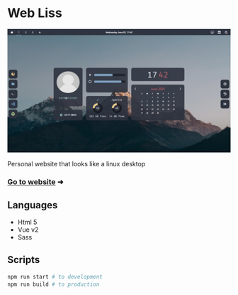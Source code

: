 # Web Liss

![template](./.github/template.jpg)

Personal website that looks like a linux desktop

### [Go to website](http://skyliss.netlify.app) &#x279c;

## Languages

- Html 5
- Vue v2
- Sass

## Scripts

```sh
npm run start # to development
npm run build # to production
```
